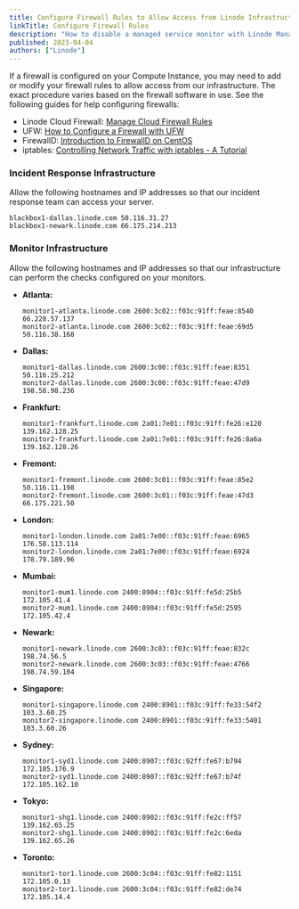 ```yaml
---
title: Configure Firewall Rules to Allow Access from Linode Infrastructure
linkTitle: Configure Firewall Rules
description: "How to disable a managed service monitor with Linode Managed."
published: 2023-04-04
authors: ["Linode"]
---
```


If a firewall is configured on your Compute Instance, you may need to add or modify your firewall rules to allow access from our infrastructure. The exact procedure varies based on the firewall software in use. See the following guides for help configuring firewalls:

- Linode Cloud Firewall: [Manage Cloud Firewall Rules](/docs/products/networking/cloud-firewall/guides/manage-firewall-rules/)
- UFW: [How to Configure a Firewall with UFW](/docs/guides/configure-firewall-with-ufw/)
- FirewallD: [Introduction to FirewallD on CentOS](/docs/guides/introduction-to-firewalld-on-centos/)
- iptables: [Controlling Network Traffic with iptables - A Tutorial](/docs/guides/control-network-traffic-with-iptables/)

### Incident Response Infrastructure

Allow the following hostnames and IP addresses so that our incident response team can access your server.

```command
blackbox1-dallas.linode.com 50.116.31.27
blackbox1-newark.linode.com 66.175.214.213
```

### Monitor Infrastructure

Allow the following hostnames and IP addresses so that our infrastructure can perform the checks configured on your monitors.

-   **Atlanta:**

    ```command
    monitor1-atlanta.linode.com 2600:3c02::f03c:91ff:feae:8540 66.228.57.137
    monitor2-atlanta.linode.com 2600:3c02::f03c:91ff:feae:69d5 50.116.38.168
    ```

-   **Dallas:**

    ```command
    monitor1-dallas.linode.com 2600:3c00::f03c:91ff:feae:8351 50.116.25.212
    monitor2-dallas.linode.com 2600:3c00::f03c:91ff:feae:47d9 198.58.98.236
    ```

-   **Frankfurt:**

    ```command
    monitor1-frankfurt.linode.com 2a01:7e01::f03c:91ff:fe26:e120 139.162.128.25
    monitor2-frankfurt.linode.com 2a01:7e01::f03c:91ff:fe26:8a6a 139.162.128.26
    ```

-   **Fremont:**

    ```command
    monitor1-fremont.linode.com 2600:3c01::f03c:91ff:feae:85e2 50.116.11.198
    monitor2-fremont.linode.com 2600:3c01::f03c:91ff:feae:47d3 66.175.221.50
    ```

-   **London:**

    ```command
    monitor1-london.linode.com 2a01:7e00::f03c:91ff:feae:6965 176.58.113.114
    monitor2-london.linode.com 2a01:7e00::f03c:91ff:feae:6924 178.79.189.96
    ```

-   **Mumbai:**

    ```command
    monitor1-mum1.linode.com 2400:8904::f03c:91ff:fe5d:25b5 172.105.41.4
    monitor2-mum1.linode.com 2400:8904::f03c:91ff:fe5d:2595 172.105.42.4
    ```

-   **Newark:**

    ```command
    monitor1-newark.linode.com 2600:3c03::f03c:91ff:feae:832c 198.74.56.5
    monitor2-newark.linode.com 2600:3c03::f03c:91ff:feae:4766 198.74.59.104
    ```

-   **Singapore:**

    ```command
    monitor1-singapore.linode.com 2400:8901::f03c:91ff:fe33:54f2 103.3.60.25
    monitor2-singapore.linode.com 2400:8901::f03c:91ff:fe33:5401 103.3.60.26
    ```

-   **Sydney:**

    ```command
    monitor1-syd1.linode.com 2400:8907::f03c:92ff:fe67:b794 172.105.176.9
    monitor2-syd1.linode.com 2400:8907::f03c:92ff:fe67:b74f 172.105.162.10
    ```

-   **Tokyo:**

    ```command
    monitor1-shg1.linode.com 2400:8902::f03c:91ff:fe2c:ff57 139.162.65.25
    monitor2-shg1.linode.com 2400:8902::f03c:91ff:fe2c:6eda 139.162.65.26
    ```

-   **Toronto:**

    ```command
    monitor1-tor1.linode.com 2600:3c04::f03c:91ff:fe82:1151 172.105.0.13
    monitor2-tor1.linode.com 2600:3c04::f03c:91ff:fe82:de74 172.105.14.4
    ```